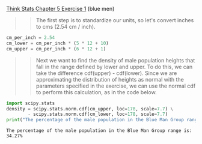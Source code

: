 [Think Stats Chapter 5 Exercise 1](http://greenteapress.com/thinkstats2/html/thinkstats2006.html#toc50) (blue men)

>> The first step is to standardize our units, so let's convert inches to cms (2.54 cm / inch).

```python
cm_per_inch = 2.54
cm_lower = cm_per_inch * (5 * 12 + 10)
cm_upper = cm_per_inch * (6 * 12 + 1)
```

>> Next we want to find the density of male population heights that fall in the range defined by lower and upper. To do this, we can take the difference cdf(upper) - cdf(lower). Since we are approximating the distribution of heights as normal with the parameters specified in the exercise, we can use the normal cdf to perform this calculation, as in the code below.

```python
import scipy.stats
density = scipy.stats.norm.cdf(cm_upper, loc=178, scale=7.7) \
        - scipy.stats.norm.cdf(cm_lower, loc=178, scale=7.7)
print("The percentage of the male population in the Blue Man Group range is: %.2f%%" % (density * 100))
```

```
The percentage of the male population in the Blue Man Group range is: 34.27%
```
